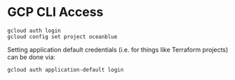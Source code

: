 # GCP CLI Access

```
gcloud auth login
gcloud config set project oceanblue
```

Setting application default credentials (i.e. for things like Terraform projects) can be done via:

```
gcloud auth application-default login
```
